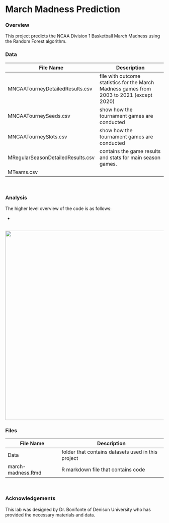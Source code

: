 # March Madness Prediction

### Overview

This project predicts the NCAA Division 1 Basketball March Madness using the Random Forest algorithm.


### Data

|File Name|Description|
|--|--|
|MNCAATourneyDetailedResults.csv|file with outcome statistics for the March Madness games from 2003 to 2021 (except 2020)|
|MNCAATourneySeeds.csv|show how the tournament games are conducted|
|MNCAATourneySlots.csv|show how the tournament games are conducted|
|MRegularSeasonDetailedResults.csv|contains the game results and stats for main season games.|
|MTeams.csv||


<br/>



### Analysis

The higher level overview of the code is as follows:

- 

<br/>




<img src="README_Images/image.png" width = 600>


<br/>

### Files

|File Name|Description|
|--|--|
|Data|folder that contains datasets used in this project|
|march-madness.Rmd|R markdown file that contains code|

<br/>

### Acknowledgements

This lab was designed by Dr. Bonifonte of Denison University who has provided the necessary materials and data.

